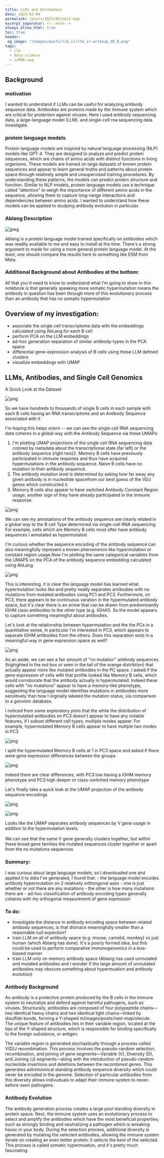 ```yaml
---
title: LLMs and Antibodies
date: 2023-03-04
permalink: /posts/2023/05/nest-map
excerpt_separator: <!--more-->
always_allow_html: true
toc: true
header:
 og_image: "/images/posts/llm_ir/llm_ir-writeup_38_0.png"
tags:
  - llm
  - data-science
  - scRNA-seq
---
```


## Background

### motivation

I wanted to understand if LLMs can be useful for analyzing antibody sequence data. Antibodies are proteins made by the immune system which are critical for protection against viruses. Here I used antibody sequencing data, a large-language model (LLM), and single-cell rna sequencing data investigate.


### protein language models

Protein language models are inspired by natural language processing (NLP) models like GPT-4. They are designed to analyze and predict protein sequences, which are chains of amino acids with distinct functions in living organisms. These models are trained on large datasets of known protein sequences and appear to learn general truths and patterns about protein space through relatively simple and unsupervised training procedures. By understanding these patterns, the models can predict protein structure and function. Similar to NLP models, protein language models use a technique called "attention" to weigh the importance of different amino acids in the sequence, allowing them to capture long-range interactions and dependencies between amino acids. I wanted to understand how these models can be applied to studying antibody evolution in particular.

### Ablang Description
    
![jpeg](/images/posts/llm_ir/llm_ir-writeup_7_0.jpg)
    

Ablang is a protein language model trained specifically on antibodies which was readily available to me and easy to install at the time. There's a strong argument to made for using a more general protein language model. At the least, one should compare the results here to something like ESM from Meta. 

### Additional Background about Antibodies at the bottom: 

All that you'd need to know to understand what I'm going to show in this notebook is that generally speaking more somatic hypermutation means the antibody in question has been through more of this evolutionary process than an antibody that has no somatic hypermutation

## Overview of my investigation:

- associate the single cell transcriptome data with the embeddings calculated using AbLang for each B cell
- perform PCA on the LLM embeddings
- ad-hoc generation separation of similar antibody-types in the PCA space
- differential gene-expression analysis of B cells using these LLM defined clusters
- visualize embeddings with UMAP

## LLMs, Antibodies, and Single Cell Genomics
A Quick Look at the Dataset


    
![png](/images/posts/llm_antibody/llm_ir-writeup_18_0.png)
    
So we have hundreds to thousands of single B cells in each sample with each B cells having an RNA transcriptome and an Antibody Sequence associated with it 

I'm hoping this helps orient -- we can see the single cell RNA sequencing data coheres in a global way with the Antibody Sequence via these UMAPs:

1. I'm plotting UMAP projections of the single cell RNA sequencing data colored by metadata about the transcriptional state (far left) or the antibody sequence (right two)2. Memory B cells have previously participated in immune respones and thus have acquired hypermutations in the antibody sequence. Naive B cells have no mutation in their antibody sequence.
3. The antibody mutation level is determined by asking how far away any given antibody is in nucleotide spacefrom our best guess of the VDJ genes which constructed it. 
4. Memory B cells also appear to have switched Antibody Constant Region usage, another sign of they have already participated in the immune response.



    
![png](/images/posts/llm_antibody/llm_ir-writeup_21_1.png)
    


We can see my annotations of the antibody sequence are clearly related in a global way to the B cell Type determined via single-cell RNA sequencing. For example, cells which are Memory B cells most ofter have antibody sequences I annotated as hypermutated. 

I'm curious whether the sequence encoding of the antibody sequence can also meaningfully represent a known phenomenon like hypermutation or constant region usage.Now I'm plotting the same categorical variables from the UMAPS on the PCA of the antibody sequence embedding calculated using AbLang

![png](/images/posts/llm_antibody/llm_ir-writeup_26_0.png)
    
This is interesting, it is clear the language model has learned what hypermutation looks like and pretty neatly separates antibodies with no mutations from mutated antibodies using PC1 and PC3. Furthermore, on PC3, there appears to be continuous varation in the hypermutated antibody space, but it's clear there is an arrow that can be drawn from predominantly IGHM class antibodies to the other type (e.g. IGHA1). So the model appears to capture something meaningful about antibodies. 

Let's look at the relationship between hypermutation and the the PCs in a quantitative sense, in particular I'm interested in PC3, which appears to separate IGHM antibodies from the others. Does this separation exist in a meaningful way in gene expression space as well? 


![png](/images/posts/llm_antibody/llm_ir-writeup_29_1.png)
    
As an aside, we can see a fair amount of "no mutation" antibody sequences (highighted in the red box or seen in the tail of the orange distribtion) that actually appear more like mutated antibodies in the PC space. I asked if the gene expression of cells with that profile looked like Memory B cells, which would corroborate that the antibody actually is hypermutated. Indeed these cells with "no mutations" appear to have a memory-like phenotype, suggesting the language model identifies mutations in antibodies more sensitively than how I orginally labeled the mutation status, via comparison to a genomic database. 

I noticed from some exploratory plots that the while the distribution of hypermutated antibodies on PC3 doesn't appear to have any notable features, if I subset different cell types, multiple modes appear. For example, hypermutated Memory B cells appear to have multple two modes in PC3

    
![png](/images/posts/llm_antibody/llm_ir-writeup_32_1.png)
    


I split the hypermutated Memory B cells at 1 in PC3 space and asked if there were gene expression differences between the groups


    
![png](/images/posts/llm_antibody/llm_ir-writeup_35_1.png)
    


Indeed there are clear differences, with PC3 low having a IGHM memory phenotype and PC3 high  deeper or class-switched memory phenotype

Let's finally take a quick look at the UMAP projection of the antibody sequence encodings 


    
![png](/images/posts/llm_antibody/llm_ir-writeup_38_0.png)
    
    
![png](/images/posts/llm_antibody/llm_ir-writeup_38_1.png)

Looks like the UMAP separates antibody sequences by V gene usage in addition to the hypermutation levels. <br> <br> We can see that the same V gene generally clusters together, but within these broad gene families the mutated sequences cluster together or apart from the no mutations sequences 


### Summary: 
 I was curious about large language models, so I downloaded one and applied it to data I've generated, I found that:
    - the language model encodes antibody hypermutation on 2 relatively orthongonal axes 
    - one is just whether or not there are any mutations
    - the other is how many mutations there are
    - ad-hoc classification of antibody encoding types generally coheres with my orthogonal measurement of gene expression

### To do: 

- Investigate the distance in antibody encoding space between related antibody sequences, is that distnace meaningfully smaller than a reasonable null expection?
- train LLM on all of antibody space (e.g. mouse, camelid, monkey) vs just human (which Ablang has done). It's a poorly formed idea, but this could be used to perform comparative immunogenomics in a less-biased manner
- train LLM only on memory antibody space (Ablang has used unmutated and mutated antibodies and I wonder if the large amount of unmutated antibodies may obscure something about hypermuation and antibody evolution)

### Antibody Background
An antibody is a protective protein produced by the B cells in the immune system to neutralize and defend against harmful pathogens, such as viruses. Structurally, antibodies are composed of four polypeptide chains—two identical heavy chains and two identical light chains—linked by disulfide bonds, forming a Y-shaped m/images/posts/nest-map/olecule. The unique feature of antibodies lies in their variable region, located at the tips of the Y-shaped structure, which is responsible for binding specifically to the foreign substance, or antigen.

The variable region is generated stochastically through a process called V(D)J recombination. This process involves the pseudo-random selection, recombination, and joining of gene segments—Variable (V), Diversity (D), and Joining (J) segments—along with the introduction of pseudo-random nucleotide insertions and deletions between the recombined genes. This generates astromomical standing antibody sequence diversity which could never be encoded in the genome. Selection of particular antibodies from this diversity allows indivuduals to adapt their immune system to never-before-seen pathogens.

### Antibody Evolution

The antibody generation process creates a large pool standing diversity in protein space. Next, the immune system uses an evolutionary process to select and amplify the antibodies which have the most beneficial properties, such as strongly binding and neutralizing a pathogen which is wreaking havoc in your body. During the selection process, additional diversity is generated by mutating the selected antibodies, allowing the immune system iterate on creating an even better protein: it selects the best of the selected. This process is called somatic hypermuation, and it's pretty much fascinating.
